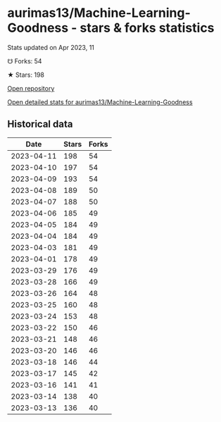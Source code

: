 # aurimas13/Machine-Learning-Goodness - stars & forks statistics

Stats updated on Apr 2023, 11

☋ Forks: 54

★ Stars: 198

[Open repository](https://github.com/aurimas13/Machine-Learning-Goodness)

[Open detailed stats for aurimas13/Machine-Learning-Goodness](https://reviewgithub.com/rep/aurimas13/Machine-Learning-Goodness)

## Historical data
| Date | Stars | Forks |
|------|-------|-------|
| 2023-04-11 | 198 | 54 | 
| 2023-04-10 | 197 | 54 | 
| 2023-04-09 | 193 | 54 | 
| 2023-04-08 | 189 | 50 | 
| 2023-04-07 | 188 | 50 | 
| 2023-04-06 | 185 | 49 | 
| 2023-04-05 | 184 | 49 | 
| 2023-04-04 | 184 | 49 | 
| 2023-04-03 | 181 | 49 | 
| 2023-04-01 | 178 | 49 | 
| 2023-03-29 | 176 | 49 | 
| 2023-03-28 | 166 | 49 | 
| 2023-03-26 | 164 | 48 | 
| 2023-03-25 | 160 | 48 | 
| 2023-03-24 | 153 | 48 | 
| 2023-03-22 | 150 | 46 | 
| 2023-03-21 | 148 | 46 | 
| 2023-03-20 | 146 | 46 | 
| 2023-03-18 | 146 | 44 | 
| 2023-03-17 | 145 | 42 | 
| 2023-03-16 | 141 | 41 | 
| 2023-03-14 | 138 | 40 | 
| 2023-03-13 | 136 | 40 | 

